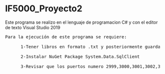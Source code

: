 # IF5000_Proyecto2
Este programa se realizo en el lenguaje de programacion C# y con el editor de texto Visual Studio 2019 <br>

<pre>Para la ejecución de este programa se requiere:<br>
    &nbsp;&nbsp;1-Tener libros en formato .txt y posteriormente guardar estos libros dentro de ControllerNode/Enviar/
<br> &nbsp;&nbsp;&nbsp;&nbsp; 2-Instalar NuGet Package System.Data.SqlClient 
<br> &nbsp;&nbsp;&nbsp;&nbsp; 3-Revisar que los puertos numero 2999,3000,3001,3002,3003,3004 y 3005 no esten siendo ocupados por otro programa  </pre>
